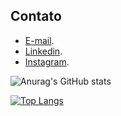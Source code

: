 ## Contato

* [E-mail](augustoreal.santos@gmail.com).
* [Linkedin](https://www.linkedin.com/in/jos%C3%A9-augusto-7bb06524b/).
* [Instagram](https://www.instagram.com/gustob_/).


![Anurag's GitHub stats](https://github-readme-stats.vercel.app/api?username=josaugusto&show_icons=true&theme=cobalt)

[![Top Langs](https://github-readme-stats.vercel.app/api/top-langs/?username=josaugusto&layout=compact)](https://github.com/anuraghazra/github-readme-stats)
